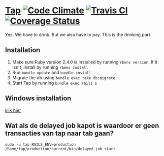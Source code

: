 # [Tap](https://zeus.ugent.be/tap) [![Code Climate](https://codeclimate.com/github/ZeusWPI/Tap/badges/gpa.svg)](https://codeclimate.com/github/ZeusWPI/Tap) [![Travis CI](https://travis-ci.org/ZeusWPI/Tap.svg)](https://travis-ci.org/ZeusWPI/Tap) [![Coverage Status](https://coveralls.io/repos/ZeusWPI/Tap/badge.svg?branch=master&service=github)](https://coveralls.io/github/ZeusWPI/Tap?branch=master)

Yes. We have to drink. But we also have to pay. This is the drinking part.

## Installation

1. Make sure Ruby version 2.4.0 is installed by running `rbenv version`. If it isn't, install by running `rbenv install`
2. Run `bundle update` and `bundle install`
3. Migrate the db using `bundle exec rake db:migrate`
4. Start Tap by running `bundle exec rails s`

## Windows installation

[klik hier](README_WINDOWS.md)

## Wat als de delayed job kapot is waardoor er geen transacties van tap naar tab gaan?

```
sudo -u tap RAILS_ENV=production /home/tap/production/current/bin/delayed_job start
```
